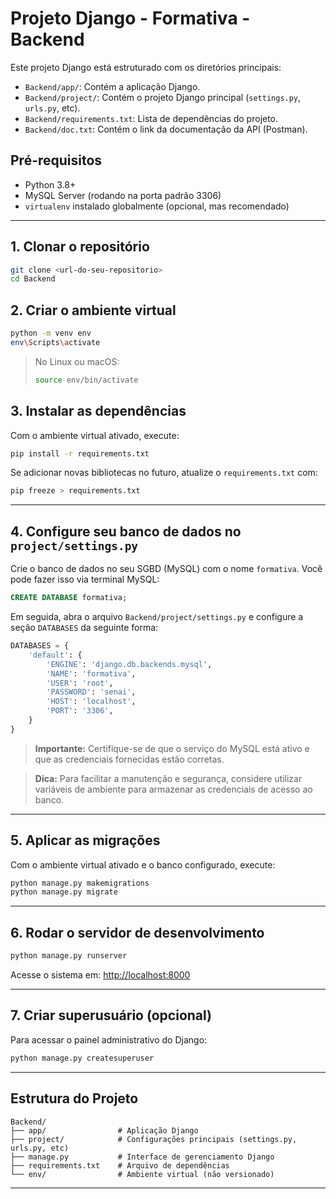 # Projeto Django - Formativa - Backend

Este projeto Django está estruturado com os diretórios principais:
- `Backend/app/`: Contém a aplicação Django.
- `Backend/project/`: Contém o projeto Django principal (`settings.py`, `urls.py`, etc).
- `Backend/requirements.txt`: Lista de dependências do projeto.
- `Backend/doc.txt`: Contém o link da documentação da API (Postman).

## Pré-requisitos

- Python 3.8+
- MySQL Server (rodando na porta padrão 3306)
- `virtualenv` instalado globalmente (opcional, mas recomendado)

---

## 1. Clonar o repositório

```bash
git clone <url-do-seu-repositorio>
cd Backend
```

## 2. Criar o ambiente virtual

```bash
python -m venv env
env\Scripts\activate
```

> No Linux ou macOS:
> ```bash
> source env/bin/activate
> ```

## 3. Instalar as dependências

Com o ambiente virtual ativado, execute:

```bash
pip install -r requirements.txt
```

Se adicionar novas bibliotecas no futuro, atualize o `requirements.txt` com:

```bash
pip freeze > requirements.txt
```

---

## 4. Configure seu banco de dados no `project/settings.py`

Crie o banco de dados no seu SGBD (MySQL) com o nome `formativa`. Você pode fazer isso via terminal MySQL:

```sql
CREATE DATABASE formativa;
```

Em seguida, abra o arquivo `Backend/project/settings.py` e configure a seção `DATABASES` da seguinte forma:

```python
DATABASES = {
    'default': {
        'ENGINE': 'django.db.backends.mysql',
        'NAME': 'formativa',
        'USER': 'root',
        'PASSWORD': 'senai',
        'HOST': 'localhost',
        'PORT': '3306',
    }
}
```

> **Importante:** Certifique-se de que o serviço do MySQL está ativo e que as credenciais fornecidas estão corretas.

> **Dica:** Para facilitar a manutenção e segurança, considere utilizar variáveis de ambiente para armazenar as credenciais de acesso ao banco.

---

## 5. Aplicar as migrações

Com o ambiente virtual ativado e o banco configurado, execute:

```bash
python manage.py makemigrations
python manage.py migrate
```

---

## 6. Rodar o servidor de desenvolvimento

```bash
python manage.py runserver
```

Acesse o sistema em: [http://localhost:8000](http://localhost:8000)

---

## 7. Criar superusuário (opcional)

Para acessar o painel administrativo do Django:

```bash
python manage.py createsuperuser
```

---

## Estrutura do Projeto

```
Backend/
├── app/                # Aplicação Django
├── project/            # Configurações principais (settings.py, urls.py, etc)
├── manage.py           # Interface de gerenciamento Django
├── requirements.txt    # Arquivo de dependências
└── env/                # Ambiente virtual (não versionado)
```

---






